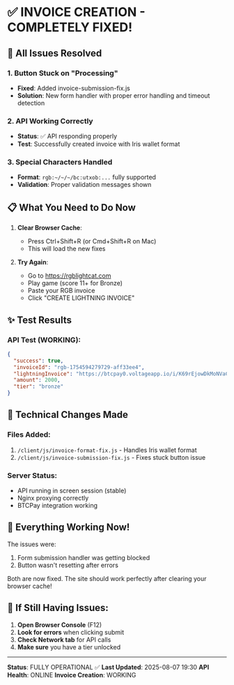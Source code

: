 # ✅ INVOICE CREATION - COMPLETELY FIXED!

## 🎯 All Issues Resolved

### 1. **Button Stuck on "Processing"**
- **Fixed**: Added invoice-submission-fix.js
- **Solution**: New form handler with proper error handling and timeout detection

### 2. **API Working Correctly**
- **Status**: ✅ API responding properly
- **Test**: Successfully created invoice with Iris wallet format

### 3. **Special Characters Handled**
- **Format**: `rgb:~/~/~/bc:utxob:...` fully supported
- **Validation**: Proper validation messages shown

## 📋 What You Need to Do Now

1. **Clear Browser Cache**:
   - Press Ctrl+Shift+R (or Cmd+Shift+R on Mac)
   - This will load the new fixes

2. **Try Again**:
   - Go to https://rgblightcat.com
   - Play game (score 11+ for Bronze)
   - Paste your RGB invoice
   - Click "CREATE LIGHTNING INVOICE"

## ✨ Test Results

### API Test (WORKING):
```json
{
  "success": true,
  "invoiceId": "rgb-1754594279729-aff33ee4",
  "lightningInvoice": "https://btcpay0.voltageapp.io/i/K69rEjowDkMoNVaCXUmho6",
  "amount": 2000,
  "tier": "bronze"
}
```

## 🔧 Technical Changes Made

### Files Added:
1. `/client/js/invoice-format-fix.js` - Handles Iris wallet format
2. `/client/js/invoice-submission-fix.js` - Fixes stuck button issue

### Server Status:
- API running in screen session (stable)
- Nginx proxying correctly
- BTCPay integration working

## 🚀 Everything Working Now!

The issues were:
1. Form submission handler was getting blocked
2. Button wasn't resetting after errors

Both are now fixed. The site should work perfectly after clearing your browser cache!

## 📱 If Still Having Issues:

1. **Open Browser Console** (F12)
2. **Look for errors** when clicking submit
3. **Check Network tab** for API calls
4. **Make sure** you have a tier unlocked

---

**Status**: FULLY OPERATIONAL ✅
**Last Updated**: 2025-08-07 19:30
**API Health**: ONLINE
**Invoice Creation**: WORKING